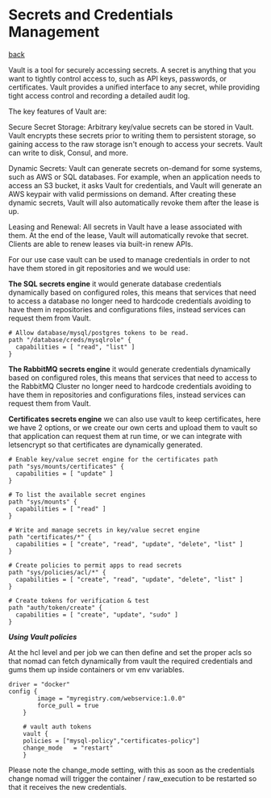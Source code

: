 # Secrets and Credentials Management
[back](../README.md)

Vault is a tool for securely accessing secrets. A secret is anything that you want to tightly control access to, such as API keys, passwords, or certificates. Vault provides a unified interface to any secret, while providing tight access control and recording a detailed audit log.

The key features of Vault are:

Secure Secret Storage: Arbitrary key/value secrets can be stored in Vault. Vault encrypts these secrets prior to writing them to persistent storage, so gaining access to the raw storage isn't enough to access your secrets. Vault can write to disk, Consul, and more.

Dynamic Secrets: Vault can generate secrets on-demand for some systems, such as AWS or SQL databases. For example, when an application needs to access an S3 bucket, it asks Vault for credentials, and Vault will generate an AWS keypair with valid permissions on demand. After creating these dynamic secrets, Vault will also automatically revoke them after the lease is up.

Leasing and Renewal: All secrets in Vault have a lease associated with them. At the end of the lease, Vault will automatically revoke that secret. Clients are able to renew leases via built-in renew APIs.

For our use case vault can be used to manage credentials in order to not have them stored in git repositories and we would use:

**The SQL secrets engine** it would generate database credentials dynamically based on configured roles, this means that services that need to access a database no longer need to hardcode credentials avoiding to have them in repositories and configurations files, instead services can request them from Vault.

```
# Allow database/mysql/postgres tokens to be read.
path "/database/creds/mysqlrole" {
  capabilities = [ "read", "list" ]
}
```

**The RabbitMQ secrets engine** it would generate credentials dynamically based on configured roles, this means that services that need to access to the RabbitMQ Cluster no longer need to hardcode credentials avoiding to have them in repositories and configurations files, instead services can request them from Vault.

**Certificates secrets engine** we can also use vault to keep certificates, here we have 2 options, or we create our own certs and upload them to vault so that application can request them at run time, or we can integrate with letsencrypt so that certificates are dynamically generated.

```
# Enable key/value secret engine for the certificates path
path "sys/mounts/certificates" {
  capabilities = [ "update" ]
}

# To list the available secret engines
path "sys/mounts" {
  capabilities = [ "read" ]
}

# Write and manage secrets in key/value secret engine
path "certificates/*" {
  capabilities = [ "create", "read", "update", "delete", "list" ]
}

# Create policies to permit apps to read secrets
path "sys/policies/acl/*" {
  capabilities = [ "create", "read", "update", "delete", "list" ]
}

# Create tokens for verification & test
path "auth/token/create" {
  capabilities = [ "create", "update", "sudo" ]
}
```

***Using Vault policies***

At the hcl level and per job we can then define and set the proper acls so that nomad can fetch dynamically from vault the required credentials and gums them up inside containers or vm env variables.

```
driver = "docker"
config {
        image = "myregistry.com/webservice:1.0.0"
        force_pull = true
    }

    # vault auth tokens
    vault {
    policies = ["mysql-policy","certificates-policy"]
    change_mode   = "restart"
    }
```

Please note the change_mode setting, with this as soon as the credentials change nomad will trigger the container / raw_execution to be restarted so that it receives the new credentials.
